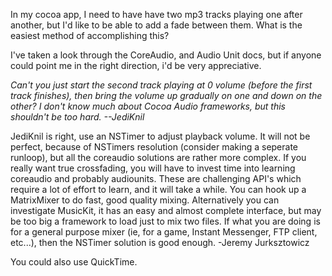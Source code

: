 In my cocoa app, I need to have have two mp3 tracks playing one after another, but I'd like to be able to add a fade between them. What is the easiest method of accomplishing this?

I've taken a look through the CoreAudio, and Audio Unit docs, but if anyone could point me in the right direction, i'd be very appreciative.

*Can't you just start the second track playing at 0 volume (before the first track finishes), then bring the volume up gradually on one and down on the other? I don't know much about Cocoa Audio frameworks, but this shouldn't be too hard. --JediKnil*

JediKnil is right, use an NSTimer to adjust playback volume. It will not be perfect, because of NSTimers resolution (consider making a seperate runloop), but all the coreaudio solutions are rather more complex. If you really want true crossfading, you will have to invest time into learning coreaudio and probably audiounits. These are challenging API's which require a lot of effort to learn, and it will take a while. You can hook up a MatrixMixer to do fast, good quality mixing. Alternatively you can investigate MusicKit, it has an easy and almost complete interface, but may be too big a framework to load just to mix two files. If what you are doing is for a general purpose mixer (ie, for a game, Instant Messenger, FTP client, etc...), then the NSTimer solution is good enough. 
-Jeremy Jurksztowicz

You could also use QuickTime.
